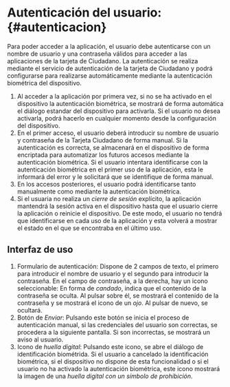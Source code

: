 # Autenticación del usuario: {#autenticacion}

Para poder acceder a la aplicación, el usuario debe autenticarse con un nombre de usuario y una contraseña válidos para acceder a las aplicaciones de la tarjeta de Ciudadano. La autenticación se realiza mediante el servicio de autenticación de la tarjeta de Ciudadano y podrá configurarse para realizarse automáticamente mediante la autenticación biométrica del dispositivo.

1. Al acceder a la aplicación por primera vez, si no se ha activado en el dispositivo la autenticación biométrica, se mostrará de forma automática el diálogo estandar del dispositivo para activarla. Si el usuario no desea activarla, podrá hacerlo en cualquier momento desde la configuración del dispositivo.
2. En el primer acceso, el usuario deberá introducir su nombre de usuario y contraseña de la Tarjeta Ciudadano de forma manual. Si la autenticación es correcta, se almacenará en el dispositivo de forma encriptada para automatizar los futuros accesos mediante la autenticación biométrica. Si el usuario intentara identificarse con la autenticación biométrica en el primer uso de la aplicación, esta le informará del error y le solicitará que se identifique de forma manual.
3. En los accesos posteriores, el usuario podrá identificarse tanto manualmente como mediante la autenticación biométrica.
4. Si el usuaria no realiza un *cierre de sesión* explícito, la aplicación mantendrá la sesión activa en el dispositivo hasta que el usuario cierre la aplicación o reinicie el dispositivo. De este modo, el usuario no tendrá que identificarse en cada uso de la aplicación y esta volverá a mostrar el estado en el que se encontraba en el último uso.

## Interfaz de uso
1. Formulario de autenticación: Dispone de 2 campos de texto, el primero para introducir el nombre de usuario y el segundo para introducir la contraseña. En el campo de contraseña, a la derecha, hay un icono seleccionable: En forma de *candado*, indica que el contenido de la contraseña se oculta. Al pulsar sobre él, se mostrará el contenido de la contraseña y se mostrará el icono de un *ojo*. Al pulsar de nuevo, se ocultará.
2. Botón de *Enviar*: Pulsando este botón se inicia el proceso de autenticación manual, si las credenciales del usuario son correctas, se procedera a la siguiente pantalla. Si son incorrectas, se mostrará un aviso al usuario.
3. Icono de *huella digital*: Pulsando este icono, se abre el diálogo de identificación biométrida. Si el usuario a cancelado la identificación biométrica, si el dispositivo no dispone de esta funcionalidad o si el usuario no ha activado la autenticación biométrica, este icono mostrará la imagen de una *huella digital con un símbolo de prohibición*.